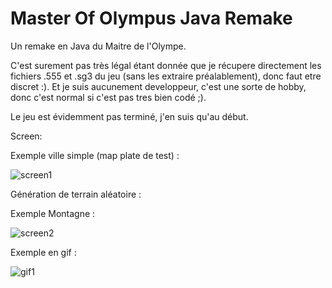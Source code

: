 # Master Of Olympus Java Remake

Un remake en Java du Maitre de l'Olympe. 

C'est surement pas très légal étant donnée que je récupere directement les fichiers .555 et .sg3 du jeu (sans les extraire préalablement), donc faut etre discret :). 
Et je suis aucunement developpeur, c'est une sorte de hobby, donc c'est normal si c'est pas tres bien codé ;).

Le jeu est évidemment pas terminé, j'en suis qu'au début.

Screen:

Exemple ville simple (map plate de test) :

![screen1](https://user-images.githubusercontent.com/35780830/147518417-3dfa6090-5884-4543-b703-dbb30441f186.png)



Génération de terrain aléatoire :

Exemple Montagne :

![screen2](https://user-images.githubusercontent.com/35780830/147518503-a2fd7a00-e998-447f-8b94-b40799b6ee8d.png)

Exemple en gif :

![gif1](https://user-images.githubusercontent.com/35780830/147775930-33918ebe-1d27-4827-b22f-cbd48b47d607.gif)
